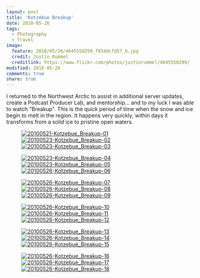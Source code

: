 ```yaml
---
layout: post
title: 'Kotzebue Breakup'
date: 2010-05-26
tags:
  - Photography
  - Travel
image:
  feature: 2010/05/26/4645550299_f834dcfd57_b.jpg
  credit: Justin Rummel
  creditlink: https://www.flickr.com/photos/justinrummel/4645550299/
modified: 2010-05-26
comments: true
share: true
---
```

<!-- <a href="https://www.flickr.com/photos/justinrummel/4645550299/"><img src="http://farm5.static.flickr.com/4029/4645550299_f834dcfd57_b.jpg" title="20100526-Kotzebue_Breakup-08" /></a> -->
I returned to the Northwest Arctic to assist in additional server updates, create a Podcast Producer Lab, and mentorship... and to my luck I was able to watch "Breakup". This is the quick period of time when the snow and ice begin to melt in the region. It happens very quickly, within days it transforms from a solid ice to pristine open waters.

<figure class="third">
<a href="https://www.flickr.com/photos/justinrummel/4646160414/"><img src="http://farm4.static.flickr.com/3394/4646160414_9d50dbf8cb_m.jpg" title="20100521-Kotzebue_Breakup-01" /></a>
<a href="https://www.flickr.com/photos/justinrummel/4645547057/"><img src="http://farm4.static.flickr.com/3273/4645547057_651e6af903_m.jpg" title="20100523-Kotzebue_Breakup-02" /></a>
<a href="https://www.flickr.com/photos/justinrummel/4645547565/"><img src="http://farm5.static.flickr.com/4065/4645547565_0457ab176a_m.jpg" title="20100523-Kotzebue_Breakup-03" /></a>
</figure>
<figure class="third">
<a href="https://www.flickr.com/photos/justinrummel/4645548081/"><img src="http://farm4.static.flickr.com/3333/4645548081_0bd4dc544f_m.jpg" title="20100523-Kotzebue_Breakup-04" /></a>
<a href="https://www.flickr.com/photos/justinrummel/4646162696/"><img src="http://farm4.static.flickr.com/3356/4646162696_f13b381765_m.jpg" title="20100523-Kotzebue_Breakup-05" /></a>
<a href="https://www.flickr.com/photos/justinrummel/4646163274/"><img src="http://farm5.static.flickr.com/4005/4646163274_da90011811_m.jpg" title="20100526-Kotzebue_Breakup-06" /></a>
</figure>
<figure class="third">
<a href="https://www.flickr.com/photos/justinrummel/4645549725/"><img src="http://farm5.static.flickr.com/4063/4645549725_c5a74bac96_m.jpg" title="20100526-Kotzebue_Breakup-07" /></a>
<a href="https://www.flickr.com/photos/justinrummel/4645550299/"><img src="http://farm5.static.flickr.com/4029/4645550299_f834dcfd57_m.jpg" title="20100526-Kotzebue_Breakup-08" /></a>
<a href="https://www.flickr.com/photos/justinrummel/4645550833/"><img src="http://farm5.static.flickr.com/4031/4645550833_0109c21413_m.jpg" title="20100526-Kotzebue_Breakup-09" /></a>
</figure>
<figure class="third">
<a href="https://www.flickr.com/photos/justinrummel/4646165576/"><img src="http://farm5.static.flickr.com/4007/4646165576_9266a1c032_m.jpg" title="20100526-Kotzebue_Breakup-10" /></a>
<a href="https://www.flickr.com/photos/justinrummel/4646166168/"><img src="http://farm4.static.flickr.com/3333/4646166168_f0eecffb41_m.jpg" title="20100526-Kotzebue_Breakup-11" /></a>
<a href="https://www.flickr.com/photos/justinrummel/4646166762/"><img src="http://farm4.static.flickr.com/3181/4646166762_786684803e_m.jpg" title="20100526-Kotzebue_Breakup-12" /></a>
</figure>
<figure class="third">
<a href="https://www.flickr.com/photos/justinrummel/4645553181/"><img src="http://farm5.static.flickr.com/4020/4645553181_4e44d59dcf_m.jpg" title="20100526-Kotzebue_Breakup-13" /></a>
<a href="https://www.flickr.com/photos/justinrummel/4645553809/"><img src="http://farm5.static.flickr.com/4014/4645553809_383bd0e6f8_m.jpg" title="20100526-Kotzebue_Breakup-14" /></a>
<a href="https://www.flickr.com/photos/justinrummel/4646168488/"><img src="http://farm5.static.flickr.com/4008/4646168488_6ddedf479f_m.jpg" title="20100526-Kotzebue_Breakup-15" /></a>
</figure>
<figure class="third">
<a href="https://www.flickr.com/photos/justinrummel/4645554879/"><img src="http://farm5.static.flickr.com/4052/4645554879_0d74c62d6b_m.jpg" title="20100526-Kotzebue_Breakup-16" /></a>
<a href="https://www.flickr.com/photos/justinrummel/4646169658/"><img src="http://farm5.static.flickr.com/4031/4646169658_2bc30b68d4_m.jpg" title="20100526-Kotzebue_Breakup-17" /></a>
<a href="https://www.flickr.com/photos/justinrummel/4645556061/"><img src="http://farm5.static.flickr.com/4002/4645556061_d3328a9dae_m.jpg" title="20100526-Kotzebue_Breakup-18" /></a>
</figure>